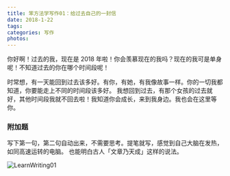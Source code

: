 ```yaml
---
title: 笨方法学写作01：给过去自己的一封信
date: 2018-1-22
tags:
categories: 写作
photos:
---
```

你好啊！过去的我，现在是 2018 年啦！你会羡慕现在的我吗？现在的我可是单身呢！不知道过去的你在哪个时间段呢！
<!--more-->
时常想，有一天能回到过去该多好。有你，有她，有我像故事一样。你的一切我都知道，你要能走上不同的时间段该多好。
我想回到过去，有那个女孩的过去就好，其他时间段我就不回去啦！我知道你会成长，来到我身边。我也会在这里等你。

### 附加题

写下第一句，第二句自动出来，不需要思考。提笔就写，感觉到自己大脑在发热，如同高速运转的电脑。
也能明白古人「文章乃天成」这样的说法。

![LearnWriting01](https://blgo-1258469251.file.myqcloud.com/LearnWriting01.jpeg?imageMogr2/strip/thumbnail/!35p)
